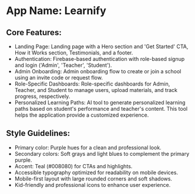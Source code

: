 # **App Name**: Learnify

## Core Features:

- Landing Page: Landing page with a Hero section and 'Get Started' CTA, How it Works section, Testimonials, and a footer.
- Authentication: Firebase-based authentication with role-based signup and login ('Admin', 'Teacher', 'Student').
- Admin Onboarding: Admin onboarding flow to create or join a school using an invite code or request flow.
- Role-Specific Dashboards: Role-specific dashboards for Admin, Teacher, and Student to manage users, upload materials, and track progress, respectively.
- Personalized Learning Paths: AI tool to generate personalized learning paths based on student's performance and teacher's content. This tool helps the application provide a customized experience.

## Style Guidelines:

- Primary color: Purple hues for a clean and professional look.
- Secondary colors: Soft grays and light blues to complement the primary purple.
- Accent: Teal (#008080) for CTAs and highlights.
- Accessible typography optimized for readability on mobile devices.
- Mobile-first layout with large rounded corners and soft shadows.
- Kid-friendly and professional icons to enhance user experience.
